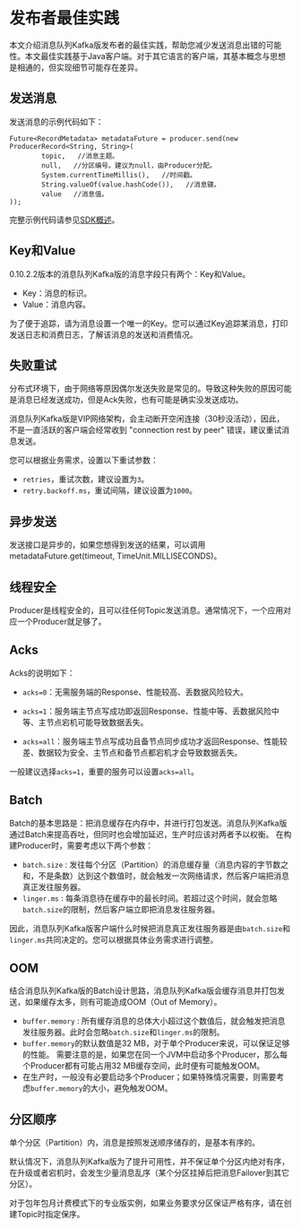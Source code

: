 # 发布者最佳实践

本文介绍消息队列Kafka版发布者的最佳实践，帮助您减少发送消息出错的可能性。本文最佳实践基于Java客户端。对于其它语言的客户端，其基本概念与思想是相通的，但实现细节可能存在差异。

## 发送消息

发送消息的示例代码如下：

```
Future<RecordMetadata> metadataFuture = producer.send(new ProducerRecord<String, String>(
        topic,   //消息主题。
        null,   //分区编号。建议为null，由Producer分配。
        System.currentTimeMillis(),   //时间戳。
        String.valueOf(value.hashCode()),   //消息键。
        value   //消息值。
));
```

完整示例代码请参见[SDK概述](/intl.zh-CN/SDK参考/SDK概述.md)。

## Key和Value

0.10.2.2版本的消息队列Kafka版的消息字段只有两个：Key和Value。

-   Key：消息的标识。
-   Value：消息内容。

为了便于追踪，请为消息设置一个唯一的Key。您可以通过Key追踪某消息，打印发送日志和消费日志，了解该消息的发送和消费情况。

## 失败重试

分布式环境下，由于网络等原因偶尔发送失败是常见的。导致这种失败的原因可能是消息已经发送成功，但是Ack失败，也有可能是确实没发送成功。

消息队列Kafka版是VIP网络架构，会主动断开空闲连接（30秒没活动），因此，不是一直活跃的客户端会经常收到 "connection rest by peer" 错误，建议重试消息发送。

您可以根据业务需求，设置以下重试参数：

-   `retries`，重试次数，建议设置为`3`。
-   `retry.backoff.ms`，重试间隔，建议设置为`1000`。

## 异步发送

发送接口是异步的，如果您想得到发送的结果，可以调用metadataFuture.get\(timeout, TimeUnit.MILLISECONDS\)。

## 线程安全

Producer是线程安全的，且可以往任何Topic发送消息。通常情况下，一个应用对应一个Producer就足够了。

## Acks

Acks的说明如下：

-   `acks=0`：无需服务端的Response、性能较高、丢数据风险较大。
-   `acks=1`：服务端主节点写成功即返回Response、性能中等、丢数据风险中等、主节点宕机可能导致数据丢失。

-   `acks=all`：服务端主节点写成功且备节点同步成功才返回Response、性能较差、数据较为安全、主节点和备节点都宕机才会导致数据丢失。

一般建议选择`acks=1`，重要的服务可以设置`acks=all`。

## Batch

Batch的基本思路是：把消息缓存在内存中，并进行打包发送。消息队列Kafka版通过Batch来提高吞吐，但同时也会增加延迟，生产时应该对两者予以权衡。 在构建Producer时，需要考虑以下两个参数：

-   `batch.size` : 发往每个分区（Partition）的消息缓存量（消息内容的字节数之和，不是条数）达到这个数值时，就会触发一次网络请求，然后客户端把消息真正发往服务器。
-   `linger.ms` : 每条消息待在缓存中的最长时间。若超过这个时间，就会忽略`batch.size`的限制，然后客户端立即把消息发往服务器。

因此，消息队列Kafka版客户端什么时候把消息真正发往服务器是由`batch.size`和`linger.ms`共同决定的。您可以根据具体业务需求进行调整。

## OOM

结合消息队列Kafka版的Batch设计思路，消息队列Kafka版会缓存消息并打包发送，如果缓存太多，则有可能造成OOM（Out of Memory）。

-   `buffer.memory` : 所有缓存消息的总体大小超过这个数值后，就会触发把消息发往服务器。此时会忽略`batch.size`和`linger.ms`的限制。
-   `buffer.memory`的默认数值是32 MB，对于单个Producer来说，可以保证足够的性能。 需要注意的是，如果您在同一个JVM中启动多个Producer，那么每个Producer都有可能占用32 MB缓存空间，此时便有可能触发OOM。
-   在生产时，一般没有必要启动多个Producer；如果特殊情况需要，则需要考虑`buffer.memory`的大小，避免触发OOM。

## 分区顺序

单个分区（Partition）内，消息是按照发送顺序储存的，是基本有序的。

默认情况下，消息队列Kafka版为了提升可用性，并不保证单个分区内绝对有序，在升级或者宕机时，会发生少量消息乱序（某个分区挂掉后把消息Failover到其它分区）。

对于包年包月计费模式下的专业版实例，如果业务要求分区保证严格有序，请在创建Topic时指定保序。

